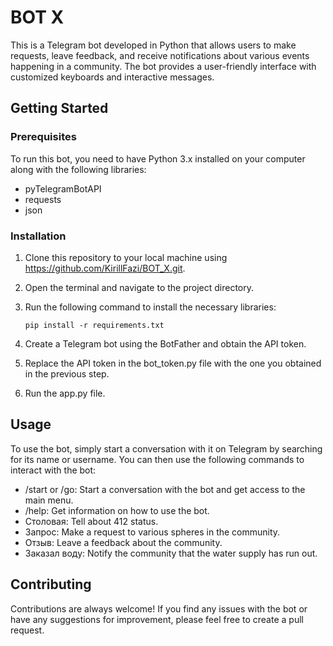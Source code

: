 # BOT X
This is a Telegram bot developed in Python that allows users to make requests, leave feedback, and receive notifications about various events happening in a community. The bot provides a user-friendly interface with customized keyboards and interactive messages.

## Getting Started

### Prerequisites
To run this bot, you need to have Python 3.x installed on your computer along with the following libraries:

- pyTelegramBotAPI
- requests
- json

### Installation
1. Clone this repository to your local machine using https://github.com/KirillFazi/BOT_X.git.
2. Open the terminal and navigate to the project directory.
3. Run the following command to install the necessary libraries:

    ```pip install -r requirements.txt```

4. Create a Telegram bot using the BotFather and obtain the API token.
5. Replace the API token in the bot_token.py file with the one you obtained in the previous step.
6. Run the app.py file.

## Usage
To use the bot, simply start a conversation with it on Telegram by searching for its name or username. You can then use the following commands to interact with the bot:

- /start or /go: Start a conversation with the bot and get access to the main menu.
- /help: Get information on how to use the bot.
- Столовая: Tell about 412 status.
- Запрос: Make a request to various spheres in the community.
- Отзыв: Leave a feedback about the community.
- Заказал воду: Notify the community that the water supply has run out.

## Contributing
Contributions are always welcome! If you find any issues with the bot or have any suggestions for improvement, please feel free to create a pull request.

